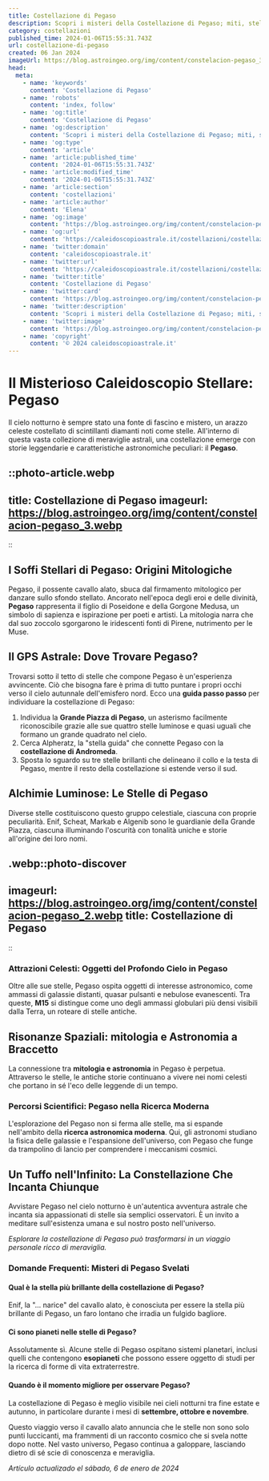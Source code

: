 ```yaml
---
title: Costellazione di Pegaso
description: Scopri i misteri della Costellazione di Pegaso; miti, stelle più luminose, e come osservarla nel cielo notturno.
category: costellazioni
published_time: 2024-01-06T15:55:31.743Z
url: costellazione-di-pegaso
created: 06 Jan 2024
imageUrl: https://blog.astroingeo.org/img/content/constelacion-pegaso_3.webp
head:
  meta:
    - name: 'keywords'
      content: 'Costellazione di Pegaso'
    - name: 'robots'
      content: 'index, follow'
    - name: 'og:title'
      content: 'Costellazione di Pegaso'
    - name: 'og:description'
      content: 'Scopri i misteri della Costellazione di Pegaso; miti, stelle più luminose, e come osservarla nel cielo notturno.'
    - name: 'og:type'
      content: 'article'
    - name: 'article:published_time'
      content: '2024-01-06T15:55:31.743Z'
    - name: 'article:modified_time'
      content: '2024-01-06T15:55:31.743Z'
    - name: 'article:section'
      content: 'costellazioni'
    - name: 'article:author'
      content: 'Elena'
    - name: 'og:image'
      content: 'https://blog.astroingeo.org/img/content/constelacion-pegaso_3.webp'
    - name: 'og:url'
      content: 'https://caleidoscopioastrale.it/costellazioni/costellazione-di-pegaso'
    - name: 'twitter:domain'
      content: 'caleidoscopioastrale.it'
    - name: 'twitter:url'
      content: 'https://caleidoscopioastrale.it/costellazioni/costellazione-di-pegaso'
    - name: 'twitter:title'
      content: 'Costellazione di Pegaso'
    - name: 'twitter:card'
      content: 'https://blog.astroingeo.org/img/content/constelacion-pegaso_3.webp'
    - name: 'twitter:description'
      content: 'Scopri i misteri della Costellazione di Pegaso; miti, stelle più luminose, e come osservarla nel cielo notturno.'
    - name: 'twitter:image'
      content: 'https://blog.astroingeo.org/img/content/constelacion-pegaso_3.webp'
    - name: 'copyright'
      content: '© 2024 caleidoscopioastrale.it'
---
```

# Il Misterioso Caleidoscopio Stellare: Pegaso

Il cielo notturno è sempre stato una fonte di fascino e mistero, un arazzo celeste costellato di scintillanti diamanti noti come stelle. All'interno di questa vasta collezione di meraviglie astrali, una costellazione emerge con storie leggendarie e caratteristiche astronomiche peculiari: il **Pegaso**.

::photo-article.webp
---
title: Costellazione di Pegaso
imageurl: https://blog.astroingeo.org/img/content/constelacion-pegaso_3.webp
---
::

## I Soffi Stellari di Pegaso: Origini Mitologiche

Pegaso, il possente cavallo alato, sbuca dal firmamento mitologico per danzare sullo sfondo stellato. Ancorato nell'epoca degli eroi e delle divinità, **Pegaso** rappresenta il figlio di Poseidone e della Gorgone Medusa, un simbolo di sapienza e ispirazione per poeti e artisti. La mitologia narra che dal suo zoccolo sgorgarono le iridescenti fonti di Pirene, nutrimento per le Muse.

## Il GPS Astrale: Dove Trovare Pegaso?

Trovarsi sotto il tetto di stelle che compone Pegaso è un'esperienza avvincente. Ciò che bisogna fare è prima di tutto puntare i propri occhi verso il cielo autunnale dell'emisfero nord. Ecco una **guida passo passo** per individuare la costellazione di Pegaso:

1. Individua la **Grande Piazza di Pegaso**, un asterismo facilmente riconoscibile grazie alle sue quattro stelle luminose e quasi uguali che formano un grande quadrato nel cielo.
2. Cerca Alpheratz, la "stella guida" che connette Pegaso con la **costellazione di Andromeda**.
3. Sposta lo sguardo su tre stelle brillanti che delineano il collo e la testa di Pegaso, mentre il resto della costellazione si estende verso il sud.

## Alchimie Luminose: Le Stelle di Pegaso

Diverse stelle costituiscono questo gruppo celestiale, ciascuna con proprie peculiarità. Enif, Scheat, Markab e Algenib sono le guardianie della Grande Piazza, ciascuna illuminando l'oscurità con tonalità uniche e storie all'origine dei loro nomi.

.webp::photo-discover
---
imageurl: https://blog.astroingeo.org/img/content/constelacion-pegaso_2.webp
title: Costellazione di Pegaso
---
::

### Attrazioni Celesti: Oggetti del Profondo Cielo in Pegaso

Oltre alle sue stelle, Pegaso ospita oggetti di interesse astronomico, come ammassi di galassie distanti, quasar pulsanti e nebulose evanescenti. Tra queste, **M15** si distingue come uno degli ammassi globulari più densi visibili dalla Terra, un roteare di stelle antiche.

## Risonanze Spaziali: mitologia e Astronomia a Braccetto

La connessione tra **mitologia e astronomia** in Pegaso è perpetua. Attraverso le stelle, le antiche storie continuano a vivere nei nomi celesti che portano in sé l'eco delle leggende di un tempo.

### Percorsi Scientifici: Pegaso nella Ricerca Moderna

L'esplorazione del Pegaso non si ferma alle stelle, ma si espande nell'ambito della **ricerca astronomica moderna**. Qui, gli astronomi studiano la fisica delle galassie e l'espansione dell'universo, con Pegaso che funge da trampolino di lancio per comprendere i meccanismi cosmici.

## Un Tuffo nell'Infinito: La Constellazione Che Incanta Chiunque

Avvistare Pegaso nel cielo notturno è un'autentica avventura astrale che incanta sia appassionati di stelle sia semplici osservatori. È un invito a meditare sull'esistenza umana e sul nostro posto nell'universo.

*Esplorare la costellazione di Pegaso può trasformarsi in un viaggio personale ricco di meraviglia.*

### Domande Frequenti: Misteri di Pegaso Svelati

#### Qual è la stella più brillante della costellazione di Pegaso?
Enif, la "... narice" del cavallo alato, è conosciuta per essere la stella più brillante di Pegaso, un faro lontano che irradia un fulgido bagliore.

#### Ci sono pianeti nelle stelle di Pegaso?
Assolutamente sì. Alcune stelle di Pegaso ospitano sistemi planetari, inclusi quelli che contengono **esopianeti** che possono essere oggetto di studi per la ricerca di forme di vita extraterrestre.

#### Quando è il momento migliore per osservare Pegaso?
La costellazione di Pegaso è meglio visibile nei cieli notturni tra fine estate e autunno, in particolare durante i mesi di **settembre, ottobre e novembre**.

Questo viaggio verso il cavallo alato annuncia che le stelle non sono solo punti luccicanti, ma frammenti di un racconto cosmico che si svela notte dopo notte. Nel vasto universo, Pegaso continua a galoppare, lasciando dietro di sé scie di conoscenza e meraviglia.

_Artículo actualizado el sábado, 6 de enero de 2024_